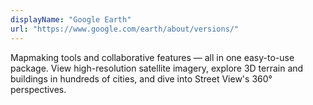 ```yaml
---
displayName: "Google Earth"
url: "https://www.google.com/earth/about/versions/"
---
```


Mapmaking tools and collaborative features — all in one easy-to-use  package. View high-resolution satellite imagery, explore 3D terrain and  buildings in hundreds of cities, and dive into Street View's 360°  perspectives.